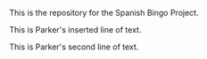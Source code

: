 This is the repository for the Spanish Bingo Project.

This is Parker's inserted line of text.

This is Parker's second line of text.

